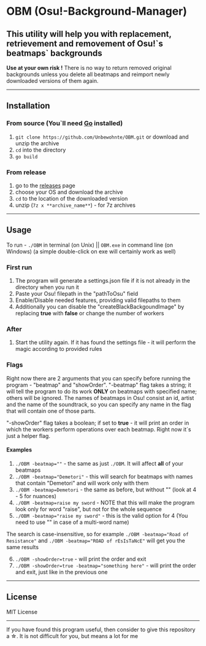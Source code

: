 # OBM (Osu!-Background-Manager)

## This utility will help you with replacement, retrievement and removement of Osu!\`s beatmaps\` backgrounds

**Use at your own risk !**
There is no way to return removed original backgrounds unless you delete all beatmaps and reimport newly downloaded versions of them again.  

---

## Installation 

### From source (You`ll need [Go](https://golang.org/dl/) installed)
1. `git clone https://github.com/Unbewohnte/OBM.git` or download and unzip the archive
2. `cd` into the directory
3. `go build`

### From release
1. go to the [releases](https://github.com/Unbewohnte/OBM/releases) page
2. choose your OS and download the archive
3. `cd` to the location of the downloaded version
4. unzip (`7z x **archive_name**`) - for 7z archives

---

## Usage
To run - `./OBM` in terminal (on Unix) || `OBM.exe` in command line (on Windows) (a simple double-click on exe will certainly work as well)

### First run 
1. The program will generate a settings.json file if it is not already in the directory when you run it
2. Paste your Osu! filepath in the "pathToOsu" field
3. Enable/Disable needed features, providing valid filepaths to them 
4. Additionally you can disable the "createBlackBackgoundImage" by replacing **true** with **false** or change the number of workers

### After
1. Start the utility again. If it has found the settings file - it will perform the magic according to provided rules


### Flags
Right now there are 2 arguments that you can specify before running the program - "beatmap" and "showOrder".
"-beatmap" flag takes a string; it will tell the program to do its work **ONLY** on beatmaps with specified name; others will be ignored.
The names of beatmaps in Osu! consist an id, artist and the name of the soundtrack, so you can
specify any name in the flag that will contain one of those parts.

"-showOrder" flag takes a boolean; if set to **true** - it will print an order in which the workers perform operations over each beatmap. Right now it`s just a helper flag.

#### Examples
1. `./OBM -beatmap=""` - the same as just `./OBM`. It will affect **all** of your beatmaps
2. `./OBM -beatmap="Demetori"` - this will search for beatmaps with names that contain "Demetori" and will work only with them
3. `./OBM -beatmap=Demetori` - the same as before, but without "" (look at 4 - 5 for nuances)
4. `./OBM -beatmap=raise my sword` - NOTE that this will make the program look only for word "raise", but not for the whole sequence
5. `./OBM -beatmap="raise my sword"` - this is the valid option for 4 (You need to use "" in case of a multi-word name)

The search is case-insensitive, so for example `./OBM -beatmap="Road of Resistance"` and `./OBM -beatmap="ROAD of rEsIsTaNcE"` will get you the same results

6. `./OBM -showOrder=true` - will print the order and exit
7. `./OBM -showOrder=true -beatmap="something here"` - will print the order and exit, just like in the previous one
---

## License
MIT License

---

If you have found this program useful, then consider to give this repository a ☆. It is not difficult for you, but means a lot for me 
